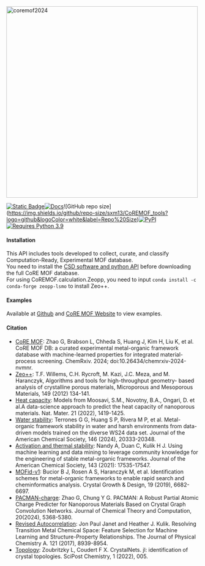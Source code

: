 <img src="https://raw.githubusercontent.com/mtap-research/CoRE-MOF-Tools/main/figs/logo.png" alt="coremof2024" width="500">

[![Static Badge](https://img.shields.io/badge/chemrxiv-2024.nvmnr.v2-brightgreen?style=flat)](https://doi.org/10.26434/chemrxiv-2024-nvmnr-v2)[![Docs](https://img.shields.io/badge/API-Docs-blue?logo=readthedocs&logoColor=white)]([https://chgnet.lbl.gov](https://coremof-tools.readthedocs.io/en/latest/index.html#))![GitHub repo size](https://img.shields.io/github/repo-size/sxm13/CoREMOF_tools?logo=github&logoColor=white&label=Repo%20Size)[![PyPI](https://img.shields.io/pypi/v/CoREMOF-tools?logo=pypi&logoColor=white)](https://pypi.org/project/CoREMOF-tools?logo=pypi&logoColor=white)[![Requires Python 3.9](https://img.shields.io/badge/Python-3.9-blue.svg?logo=python&logoColor=white)](https://python.org/downloads)

                         
#### Installation                                                                                    
This API includes tools developed to collect, curate, and classify Computation-Ready, Experimental MOF database.    
You need to install the [CSD software and python API](https://downloads.ccdc.cam.ac.uk/documentation/API/installation_notes.html) before downloading the full CoRE MOF database.                                                            
For using CoREMOF.calculation.Zeopp, you need to input `conda install -c conda-forge zeopp-lsmo` to install Zeo++.   

#### Examples                                                                                     
Available at [Github](https://github.com/mtap-research/CoRE-MOF-Tools/tree/main/7-data4API/examples) and [CoRE MOF Website](https://mof-db.pusan.ac.kr/API) to view examples.                         
                            

#### Citation                                          
- [CoRE MOF](https://chemrxiv.org/engage/chemrxiv/article-details/6757ca12f9980725cf91c7e0): Zhao G, Brabson L, Chheda S, Huang J, Kim H, Liu K, et al. CoRE MOF DB: a curated experimental metal-organic framework database with machine-learned properties for integrated material-process screening. ChemRxiv. 2024; doi:10.26434/chemrxiv-2024-nvmnr.                        
- [Zeo++](https://www.sciencedirect.com/science/article/pii/S1387181111003738): T.F. Willems, C.H. Rycroft, M. Kazi, J.C. Meza, and M. Haranczyk, Algorithms and tools for high-throughput geometry- based analysis of crystalline porous materials, Microporous and Mesoporous Materials, 149 (2012) 134-141.                            
- [Heat capacity](https://doi.org/10.1038/s41563-022-01374-3): Models from Moosavi, S.M., Novotny, B.A., Ongari, D. et al.A data-science approach to predict the heat capacity of nanoporous materials. Nat. Mater. 21 (2022), 1419-1425.
- [Water stability](https://pubs.acs.org/doi/full/10.1021/jacs.4c05879): Terrones G G, Huang S P, Rivera M P, et al. Metal-organic framework stability in water and harsh environments from data-driven models trained on the diverse WS24 data set. Journal of the American Chemical Society, 146 (2024), 20333-20348.
- [Activation and thermal stability](https://pubs.acs.org/doi/full/10.1021/jacs.1c07217): Nandy A, Duan C, Kulik H J. Using machine learning and data mining to leverage community knowledge for the engineering of stable metal-organic frameworks. Journal of the American Chemical Society, 143 (2021): 17535-17547.
- [MOFid-v1](https://pubs.acs.org/doi/full/10.1021/acs.cgd.9b01050): Bucior B J, Rosen A S, Haranczyk M, et al. Identification schemes for metal-organic frameworks to enable rapid search and cheminformatics analysis. Crystal Growth & Design, 19 (2019), 6682-6697.
- [PACMAN-charge](https://pubs.acs.org/doi/10.1021/acs.jctc.4c00434): Zhao G, Chung Y G. PACMAN: A Robust Partial Atomic Charge Predicter for Nanoporous Materials Based on Crystal Graph Convolution Networks. Journal of Chemical Theory and Computation, 20(2024), 5368-5380.
- [Revised Autocorrelation](https://pubs.acs.org/doi/10.1021/acs.jpca.7b08750): Jon Paul Janet and Heather J. Kulik. Resolving Transition Metal Chemical Space: Feature Selection for Machine Learning and Structure-Property Relationships. The Journal of Physical Chemistry A. 121 (2017), 8939-8954. 
- [Topology](https://doi.org/10.21468/SciPostChem.1.2.005): Zoubritzky L, Coudert F X. CrystalNets. jl: identification of crystal topologies. SciPost Chemistry, 1 (2022), 005.
